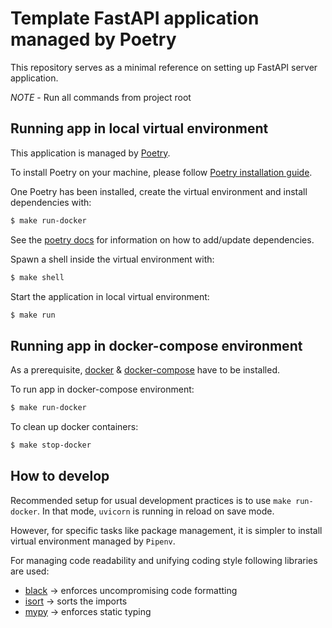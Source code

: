 # Template FastAPI application managed by Poetry
This repository serves as a minimal reference on setting up FastAPI server application.

*NOTE* - Run all commands from project root

## Running app in local virtual environment
This application is managed by [Poetry](https://python-poetry.org/).

To install Poetry on your machine, please follow [Poetry installation guide](https://python-poetry.org/docs/#installation).

One Poetry has been installed, create the virtual environment and install dependencies with:
```bash
$ make run-docker
```
See the [poetry docs](https://python-poetry.org/docs/) for information on how to add/update dependencies.

Spawn a shell inside the virtual environment with:
```bash
$ make shell
```

Start the application in local virtual environment:
```bash
$ make run
```

## Running app in docker-compose environment
As a prerequisite, [docker](https://docs.docker.com/get-docker/) &
[docker-compose](https://docs.docker.com/compose/install/) have to be installed.

To run app in docker-compose environment:
```bash
$ make run-docker
```

To clean up docker containers:
```bash
$ make stop-docker
```

## How to develop
Recommended setup for usual development practices is to use `make run-docker`.
In that mode, `uvicorn` is running in reload on save mode.

However, for specific tasks like package management, it is simpler to install virtual environment managed by `Pipenv`.

For managing code readability and unifying coding style following libraries are used:
- [black](https://black.readthedocs.io/en/stable/) -> enforces uncompromising code formatting  
- [isort](https://pypi.org/project/isort/) -> sorts the imports
- [mypy](https://mypy.readthedocs.io/en/stable/) -> enforces static typing


